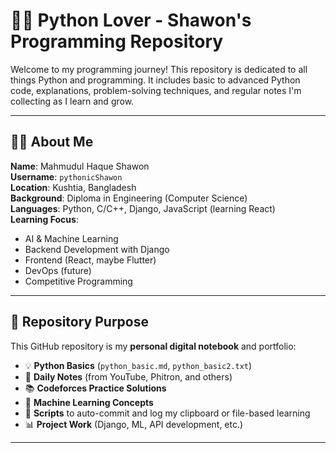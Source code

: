 # 👨‍💻 Python Lover - Shawon's Programming Repository

Welcome to my programming journey! This repository is dedicated to all things Python and programming. It includes basic to advanced Python code, explanations, problem-solving techniques, and regular notes I'm collecting as I learn and grow.

---

## 🧑‍💻 About Me

**Name**: Mahmudul Haque Shawon  
**Username**: `pythonicShawon`  
**Location**: Kushtia, Bangladesh  
**Background**: Diploma in Engineering (Computer Science)  
**Languages**: Python, C/C++, Django, JavaScript (learning React)  
**Learning Focus**:
- AI & Machine Learning
- Backend Development with Django
- Frontend (React, maybe Flutter)
- DevOps (future)
- Competitive Programming

---

## 📂 Repository Purpose

This GitHub repository is my **personal digital notebook** and portfolio:

- 💡 **Python Basics** (`python_basic.md`, `python_basic2.txt`)
- 📄 **Daily Notes** (from YouTube, Phitron, and others)
- 📚 **Codeforces Practice Solutions**
- 🧠 **Machine Learning Concepts**
- 📌 **Scripts** to auto-commit and log my clipboard or file-based learning
- 📊 **Project Work** (Django, ML, API development, etc.)

---
